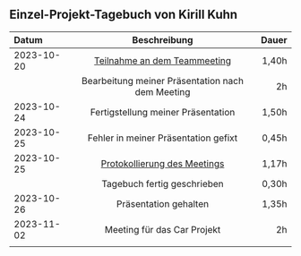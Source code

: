 ## Einzel-Projekt-Tagebuch von Kirill Kuhn

| **Datum**  |                           **Beschreibung**                            | **Dauer** |
|:-----------|:---------------------------------------------------------------------:|----------:|
| 2023-10-20 | [Teilnahme an dem Teammeeting](../Projekt-Dokumentation/Eintrag02.md) |     1,40h |
|            |           Bearbeitung meiner Präsentation nach dem Meeting            |        2h |
| 2023-10-24 |                  Fertigstellung meiner Präsentation                   |     1,50h |
| 2023-10-25 |                 Fehler in meiner Präsentation gefixt                  |     0,45h |
| 2023-10-25 | [Protokollierung des Meetings](../Projekt-Dokumentation/Eintrag03.md) |     1,17h |
|            |                      Tagebuch fertig geschrieben                      |     0,30h |
| 2023-10-26 |                      Präsentation gehalten                            |     1,35h |
| 2023-11-02 |                      Meeting für das Car Projekt                      |     2h    |
|            |                                                                       |           |
